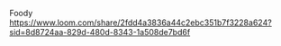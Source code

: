 Foody
https://www.loom.com/share/2fdd4a3836a44c2ebc351b7f3228a624?sid=8d8724aa-829d-480d-8343-1a508de7bd6f
